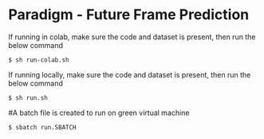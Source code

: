 # Paradigm - Future Frame Prediction

If running in colab, make sure the code and dataset is present, then run the below command
```
$ sh run-colab.sh
```
If running locally, make sure the code and dataset is present, then run the below command
```
$ sh run.sh
```
#A batch file is created to run on green virtual machine
```
$ sbatch run.SBATCH
```